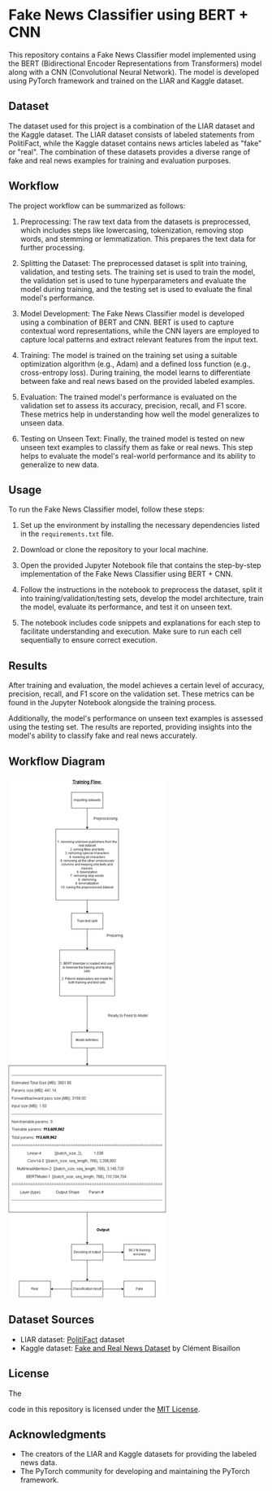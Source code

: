 # Fake News Classifier using BERT + CNN

This repository contains a Fake News Classifier model implemented using the BERT (Bidirectional Encoder Representations from Transformers) model along with a CNN (Convolutional Neural Network). The model is developed using PyTorch framework and trained on the LIAR and Kaggle dataset.

## Dataset
The dataset used for this project is a combination of the LIAR dataset and the Kaggle dataset. The LIAR dataset consists of labeled statements from PolitiFact, while the Kaggle dataset contains news articles labeled as "fake" or "real". The combination of these datasets provides a diverse range of fake and real news examples for training and evaluation purposes.

## Workflow
The project workflow can be summarized as follows:

1. Preprocessing: The raw text data from the datasets is preprocessed, which includes steps like lowercasing, tokenization, removing stop words, and stemming or lemmatization. This prepares the text data for further processing.

2. Splitting the Dataset: The preprocessed dataset is split into training, validation, and testing sets. The training set is used to train the model, the validation set is used to tune hyperparameters and evaluate the model during training, and the testing set is used to evaluate the final model's performance.

3. Model Development: The Fake News Classifier model is developed using a combination of BERT and CNN. BERT is used to capture contextual word representations, while the CNN layers are employed to capture local patterns and extract relevant features from the input text.

4. Training: The model is trained on the training set using a suitable optimization algorithm (e.g., Adam) and a defined loss function (e.g., cross-entropy loss). During training, the model learns to differentiate between fake and real news based on the provided labeled examples.

5. Evaluation: The trained model's performance is evaluated on the validation set to assess its accuracy, precision, recall, and F1 score. These metrics help in understanding how well the model generalizes to unseen data.

6. Testing on Unseen Text: Finally, the trained model is tested on new unseen text examples to classify them as fake or real news. This step helps to evaluate the model's real-world performance and its ability to generalize to new data.

## Usage
To run the Fake News Classifier model, follow these steps:

1. Set up the environment by installing the necessary dependencies listed in the `requirements.txt` file.

2. Download or clone the repository to your local machine.

3. Open the provided Jupyter Notebook file that contains the step-by-step implementation of the Fake News Classifier using BERT + CNN.

4. Follow the instructions in the notebook to preprocess the dataset, split it into training/validation/testing sets, develop the model architecture, train the model, evaluate its performance, and test it on unseen text.

5. The notebook includes code snippets and explanations for each step to facilitate understanding and execution. Make sure to run each cell sequentially to ensure correct execution.

## Results
After training and evaluation, the model achieves a certain level of accuracy, precision, recall, and F1 score on the validation set. These metrics can be found in the Jupyter Notebook alongside the training process.

Additionally, the model's performance on unseen text examples is assessed using the testing set. The results are reported, providing insights into the model's ability to classify fake and real news accurately.

## Workflow Diagram
![Workflow Diagram](Training_flow.jpg)

## Dataset Sources
- LIAR dataset: [PolitiFact](https://www.politifact.com/) dataset
- Kaggle dataset: [Fake and Real News Dataset](https://www.kaggle.com/clmentbisaillon/fake-and-real-news-dataset) by Clément Bisaillon

## License
The

 code in this repository is licensed under the [MIT License](LICENSE).

## Acknowledgments
- The creators of the LIAR and Kaggle datasets for providing the labeled news data.
- The PyTorch community for developing and maintaining the PyTorch framework.
